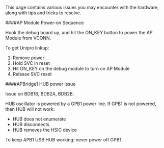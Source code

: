 This page contains various issues you may encounter with the hardware, along with tips and tricks to resolve.

####AP Module Power-on Sequence

Hook the debug board up, and hit the ON\_KEY button to power the AP
Module from VCONN.

To get Unipro linkup:

1.  Remove power
2.  Hold SVC in reset
3.  Hit ON\_KEY on the debug module to turn on AP Module
4.  Release SVC reset

####APBridge1 HUB power issue

Issue on BDB1B, BDB2A, BDB2B.

HUB oscillator is powered by a GPB1 power line.
If GPB1 is not powered, then HUB will not work:
* HUB does not enumerate
* HUB disconnects
* HUB removes the HSIC device

To keep APB1 USB HUB working: never power off GPB1.